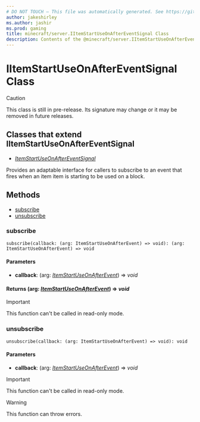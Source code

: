 ```yaml
---
# DO NOT TOUCH — This file was automatically generated. See https://github.com/mojang/minecraftapidocsgenerator to modify descriptions, examples, etc.
author: jakeshirley
ms.author: jashir
ms.prod: gaming
title: minecraft/server.IItemStartUseOnAfterEventSignal Class
description: Contents of the @minecraft/server.IItemStartUseOnAfterEventSignal class.
---
```

# IItemStartUseOnAfterEventSignal Class

> [!CAUTION]
> This class is still in pre-release.  Its signature may change or it may be removed in future releases.

## Classes that extend IItemStartUseOnAfterEventSignal
- [*ItemStartUseOnAfterEventSignal*](ItemStartUseOnAfterEventSignal.md)

Provides an adaptable interface for callers to subscribe to an event that fires when an item item is starting to be used on a block.

## Methods
- [subscribe](#subscribe)
- [unsubscribe](#unsubscribe)

### **subscribe**
`
subscribe(callback: (arg: ItemStartUseOnAfterEvent) => void): (arg: ItemStartUseOnAfterEvent) => void
`

#### **Parameters**
- **callback**: (arg: [*ItemStartUseOnAfterEvent*](ItemStartUseOnAfterEvent.md)) => *void*

#### **Returns** (arg: [*ItemStartUseOnAfterEvent*](ItemStartUseOnAfterEvent.md)) => *void*

> [!IMPORTANT]
> This function can't be called in read-only mode.

### **unsubscribe**
`
unsubscribe(callback: (arg: ItemStartUseOnAfterEvent) => void): void
`

#### **Parameters**
- **callback**: (arg: [*ItemStartUseOnAfterEvent*](ItemStartUseOnAfterEvent.md)) => *void*

> [!IMPORTANT]
> This function can't be called in read-only mode.

> [!WARNING]
> This function can throw errors.
